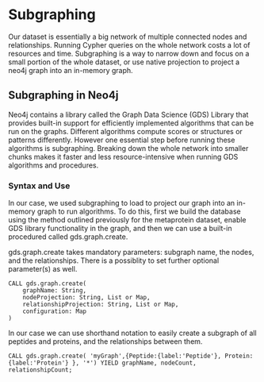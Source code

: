 # Subgraphing

Our dataset is essentially a big network of multiple connected nodes and relationships. Running Cypher queries on the whole network costs a lot of resources and time. Subgraphing is a way to narrow down and focus on a small portion of the whole dataset, or use native projection to project a neo4j graph into an in-memory graph. 

## Subgraphing in Neo4j

Neo4j contains a library called the Graph Data Science (GDS) Library that provides built-in support for efficiently implemented algorithms that can be run on the graphs. Different algorithms compute scores or structures or patterns differently. However one essential step before running these algorithms is subgraphing. Breaking down the whole network into smaller chunks makes it faster and less resource-intensive when running GDS algorithms and procedures. 

### Syntax and Use

In our case, we used subgraphing to load to project our graph into an in-memory graph to run algorithms. To do this, first we build the database using the method outlined previously for the metaprotein dataset, enable GDS library functionality in the graph, and then we can use a built-in procedured called gds.graph.create. 

gds.graph.create takes mandatory parameters: subgraph name, the nodes, and the relationships. There is a possiblity to set further optional parameter(s) as well. 
```
CALL gds.graph.create(
    graphName: String,
    nodeProjection: String, List or Map,
    relationshipProjection: String, List or Map,
    configuration: Map
)
```

In our case we can use shorthand notation to easily create a subgraph of all peptides and proteins, and the relationships between them.
```
CALL gds.graph.create( 'myGraph',{Peptide:{label:'Peptide'}, Protein:{label:'Protein'} }, '*') YIELD graphName, nodeCount, relationshipCount;
```


